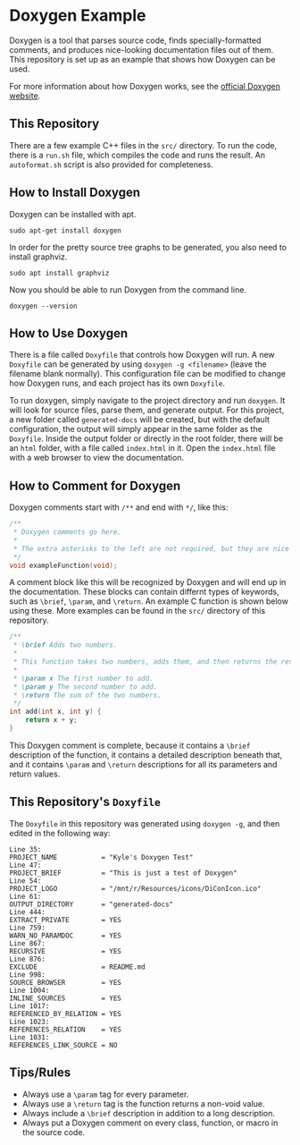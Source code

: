 # Doxygen Example
Doxygen is a tool that parses source code, finds specially-formatted comments, and produces nice-looking documentation files out of them. This repository is set up as an example that shows how Doxygen can be used.

For more information about how Doxygen works, see the [official Doxygen website](https://www.doxygen.nl/index.html).

## This Repository
There are a few example C++ files in the `src/` directory. To run the code, there is a `run.sh` file, which compiles the code and runs the result. An `autoformat.sh` script is also provided for completeness.

## How to Install Doxygen
Doxygen can be installed with apt.

```
sudo apt-get install doxygen
```

In order for the pretty source tree graphs to be generated, you also need to install graphviz.

```
sudo apt install graphviz
```

Now you should be able to run Doxygen from the command line.

```
doxygen --version
```

## How to Use Doxygen
There is a file called `Doxyfile` that controls how Doxygen will run. A new `Doxyfile` can be generated by using `doxygen -g <filename>` (leave the filename blank normally). This configuration file can be modified to change how Doxygen runs, and each project has its own `Doxyfile`.

To run doxygen, simply navigate to the project directory and run `doxygen`. It will look for source files, parse them, and generate output. For this project, a new folder called `generated-docs` will be created, but with the default configuration, the output will simply appear in the same folder as the `Doxyfile`. Inside the output folder or directly in the root folder, there will be an `html` folder, with a file called `index.html` in it. Open the `index.html` file with a web browser to view the documentation.

## How to Comment for Doxygen
Doxygen comments start with `/**` and end with `*/`, like this:

```c
/**
 * Doxygen comments go here.
 *
 * The extra asterisks to the left are not required, but they are nice to have visually.
 */
void exampleFunction(void);
```

A comment block like this will be recognized by Doxygen and will end up in the documentation. These blocks can contain differnt types of keywords, such as `\brief`, `\param`, and `\return`. An example C function is shown below using these. More examples can be found in the `src/` directory of this repository.

```c
/**
 * \brief Adds two numbers.
 *
 * This function takes two numbers, adds them, and then returns the result.
 * 
 * \param x The first number to add.
 * \param y The second number to add.
 * \return The sum of the two numbers.
 */
int add(int x, int y) {
    return x + y;
}
```

This Doxygen comment is complete, because it contains a `\brief` description of the function, it contains a detailed description beneath that, and it contains `\param` and `\return` descriptions for all its parameters and return values.

## This Repository's `Doxyfile`
The `Doxyfile` in this repository was generated using `doxygen -g`, and then edited in the following way:

```
Line 35:
PROJECT_NAME           = "Kyle's Doxygen Test"
Line 47:
PROJECT_BRIEF          = "This is just a test of Doxygen"
Line 54:
PROJECT_LOGO           = "/mnt/r/Resources/icons/DiConIcon.ico"
Line 61:
OUTPUT_DIRECTORY       = "generated-docs"
Line 444:
EXTRACT_PRIVATE        = YES
Line 759:
WARN_NO_PARAMDOC       = YES
Line 867:
RECURSIVE              = YES
Line 876:
EXCLUDE                = README.md
Line 998:
SOURCE_BROWSER         = YES
Line 1004:
INLINE_SOURCES         = YES
Line 1017:
REFERENCED_BY_RELATION = YES
Line 1023:
REFERENCES_RELATION    = YES
Line 1031:
REFERENCES_LINK_SOURCE = NO
```

## Tips/Rules
- Always use a `\param` tag for every parameter.
- Always use a `\return` tag is the function returns a non-void value.
- Always include a `\brief` description in addition to a long description.
- Always put a Doxygen comment on every class, function, or macro in the source code.

